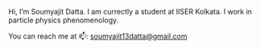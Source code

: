 Hi, I’m Soumyajit Datta. I am currectly a student at IISER Kolkata. I work in particle physics phenomenology.

You can reach me at 📫: soumyajit13datta@gmail.com

<!---
soumya-jit-datta/soumya-jit-datta is a ✨ special ✨ repository because its `README.md` (this file) appears on your GitHub profile.
You can click the Preview link to take a look at your changes.
--->
